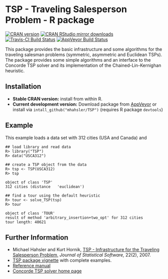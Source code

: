 # TSP - Traveling Salesperson Problem - R package

[![CRAN version](http://www.r-pkg.org/badges/version/TSP)](http://cran.r-project.org/web/packages/TSP/index.html)
[![CRAN RStudio mirror downloads](http://cranlogs.r-pkg.org/badges/TSP)](http://cran.r-project.org/web/packages/TSP/index.html)
[![Travis-CI Build Status](https://travis-ci.org/mhahsler/TSP.svg?branch=master)](https://travis-ci.org/mhahsler/TSP)
[![AppVeyor Build Status](https://ci.appveyor.com/api/projects/status/github/mhahsler/TSP?branch=master&svg=true)](https://ci.appveyor.com/project/mhahsler/TSP)

This package provides the 
basic infrastructure and some algorithms for the traveling
salesman problems (symmetric, asymmetric and Euclidean TSPs). 
The package provides some simple algorithms and
an interface to the Concorde TSP solver and its implementation of the 
Chained-Lin-Kernighan heuristic. 

## Installation

* __Stable CRAN version:__ install from within R.
* __Current development version:__ Download package from [AppVeyor](https://ci.appveyor.com/project/mhahsler/TSP/build/artifacts) or install via `intall_github("mhahsler/TSP")` (requires R package `devtools`) 

## Example

This example loads a data set with 312 cities (USA and Canada) and 
```
## load library and read data
R> library("TSP")
R> data("USCA312")
 
## create a TSP object from the data 
R> tsp <- TSP(USCA312)
R> tsp

object of class 'TSP'
312 cities (distance   'euclidean')
   
## find a tour using the default heuristic 
R> tour <- solve_TSP(tsp)
R> tour
    
object of class 'TOUR' 
result of method 'arbitrary_insertion+two_opt' for 312 cities
tour length: 40621
```

## Further Information

* Michael Hahsler and Kurt Hornik, [TSP - Infrastructure for the Traveling Salesperson Problem,](http://dx.doi.org/10.18637/jss.v023.i02) _Journal of Statistical Software,_ 22(2), 2007.
* [TSP package vignette](http://cran.r-project.org/web/packages/TSP/vignettes/TSP.pdf) with complete examples.
* [Reference manual](http://cran.r-project.org/web/packages/TSP/TSP.pdf)
* [Concorde TSP solver home page](http://www.tsp.gatech.edu/concorde.html)



